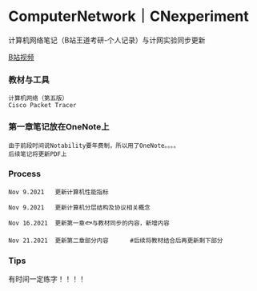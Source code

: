 # ComputerNetwork｜CNexperiment
计算机网络笔记（B站王道考研-个人记录）与计网实验同步更新

[B站视频]([B站视频](https://www.bilibili.com/video/BV19E411D78Q?from=search&seid=3189490211985821988&spm_id_from=333.337.0.0))

### 教材与工具
```
计算机网络（第五版）
Cisco Packet Tracer
```

### 第一章笔记放在OneNote上
```
由于前段时间说Notability要年费制，所以用了OneNote。。。。
后续笔记将更新PDF上
```

### Process
```
Nov 9.2021   更新计算机性能指标

Nov 9.2021   更新计算机分层结构及协议相关概念

Nov 16.2021  更新第一章🐟与教材同步的内容，新增内容

Nov 21.2021  更新第二章部分内容      #后续将教材结合后再更新剩下部分
```

### Tips
有时间一定练字！！！！
